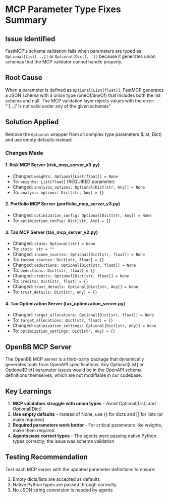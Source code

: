# MCP Parameter Type Fixes Summary

## Issue Identified
FastMCP's schema validation fails when parameters are typed as `Optional[List[...]]` or `Optional[Dict[...]]` because it generates union schemas that the MCP validator cannot handle properly.

## Root Cause
When a parameter is defined as `Optional[List[float]]`, FastMCP generates a JSON schema with a union type (oneOf/anyOf) that includes both the list schema and null. The MCP validation layer rejects values with the error: "'[...]' is not valid under any of the given schemas"

## Solution Applied
Remove the `Optional` wrapper from all complex type parameters (List, Dict) and use empty defaults instead:

### Changes Made

#### 1. Risk MCP Server (risk_mcp_server_v3.py)
- Changed: `weights: Optional[List[float]] = None` 
- To: `weights: List[float]` (REQUIRED parameter)
- Changed: `analysis_options: Optional[Dict[str, Any]] = None`
- To: `analysis_options: Dict[str, Any] = {}`

#### 2. Portfolio MCP Server (portfolio_mcp_server_v3.py)
- Changed: `optimization_config: Optional[Dict[str, Any]] = None`
- To: `optimization_config: Dict[str, Any] = {}`

#### 3. Tax MCP Server (tax_mcp_server_v2.py)
- Changed: `state: Optional[str] = None`
- To: `state: str = ""`
- Changed: `income_sources: Optional[Dict[str, float]] = None`
- To: `income_sources: Dict[str, float] = {}`
- Changed: `deductions: Optional[Dict[str, float]] = None`
- To: `deductions: Dict[str, float] = {}`
- Changed: `credits: Optional[Dict[str, float]] = None`
- To: `credits: Dict[str, float] = {}`
- Changed: `trust_details: Optional[Dict[str, Any]] = None`
- To: `trust_details: Dict[str, Any] = {}`

#### 4. Tax Optimization Server (tax_optimization_server.py)
- Changed: `target_allocations: Optional[Dict[str, float]] = None`
- To: `target_allocations: Dict[str, float] = {}`
- Changed: `optimization_settings: Optional[Dict[str, Any]] = None`
- To: `optimization_settings: Dict[str, Any] = {}`

## OpenBB MCP Server
The OpenBB MCP server is a third-party package that dynamically generates tools from OpenAPI specifications. Any Optional[List] or Optional[Dict] parameter issues would be in the OpenAPI schema definitions themselves, which are not modifiable in our codebase.

## Key Learnings

1. **MCP validators struggle with union types** - Avoid Optional[List] and Optional[Dict]
2. **Use empty defaults** - Instead of None, use {} for dicts and [] for lists (or make required)
3. **Required parameters work better** - For critical parameters like weights, make them required
4. **Agents pass correct types** - The agents were passing native Python types correctly; the issue was schema validation

## Testing Recommendation
Test each MCP server with the updated parameter definitions to ensure:
1. Empty dicts/lists are accepted as defaults
2. Native Python types are passed through correctly
3. No JSON string conversion is needed by agents